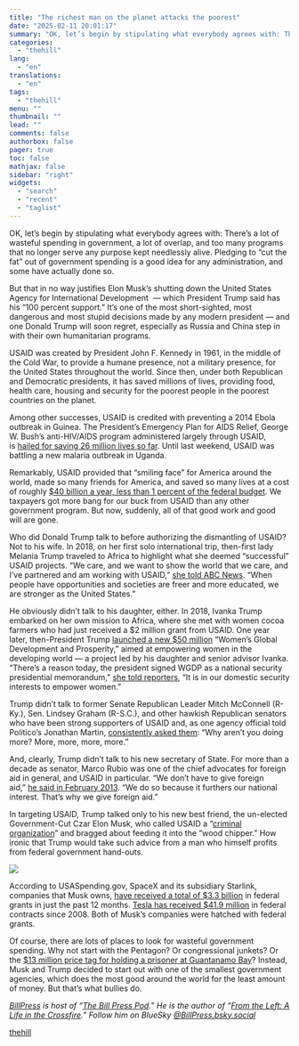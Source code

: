 ```yaml
---
title: "The richest man on the planet attacks the poorest"
date: "2025-02-11 20:01:17"
summary: "OK, let’s begin by stipulating what everybody agrees with: There’s a lot of wasteful spending in government, a lot of overlap, and too many programs that no longer serve any purpose kept needlessly alive. Pledging to “cut the fat” out of government spending is a good idea for any administration,..."
categories:
  - "thehill"
lang:
  - "en"
translations:
  - "en"
tags:
  - "thehill"
menu: ""
thumbnail: ""
lead: ""
comments: false
authorbox: false
pager: true
toc: false
mathjax: false
sidebar: "right"
widgets:
  - "search"
  - "recent"
  - "taglist"
---
```


OK, let’s begin by stipulating what everybody agrees with: There’s a lot of wasteful spending in government, a lot of overlap, and too many programs that no longer serve any purpose kept needlessly alive. Pledging to “cut the fat” out of government spending is a good idea for any administration, and some have actually done so.

But that in no way justifies Elon Musk’s shutting down the United States Agency for International Development  — which President Trump said has his “100 percent support.” It’s one of the most short-sighted, most dangerous and most stupid decisions made by any modern president — and one Donald Trump will soon regret, especially as Russia and China step in with their own humanitarian programs.

USAID was created by President John F. Kennedy in 1961, in the middle of the Cold War, to provide a humane presence, not a military presence, for the United States throughout the world. Since then, under both Republican and Democratic presidents, it has saved millions of lives, providing food, health care, housing and security for the poorest people in the poorest countries on the planet.

Among other successes, USAID is credited with preventing a 2014 Ebola outbreak in Guinea. The President’s Emergency Plan for AIDS Relief, George W. Bush’s anti-HIV/AIDS program administered largely through USAID, is [hailed for saving 26 million lives so far](https://www.science.org/content/article/madness-trump-freeze-global-hiv-prevention-efforts-sparks-disbelief-anger#:~:text=By%20providing%20HIV%20treatments%2C%20PEPFAR,Bush%20in%202003.). Until last weekend, USAID was battling a new malaria outbreak in Uganda.

Remarkably, USAID provided that “smiling face” for America around the world, made so many friends for America, and saved so many lives at a cost of roughly [$40 billion a year, less than 1 percent of the federal budget](https://www.nbcnews.com/news/us-news/what-is-usaid-trump-musk-shut-down-budget-funding-doge-rcna190441). We taxpayers got more bang for our buck from USAID than any other government program. But now, suddenly, all of that good work and good will are gone.

Who did Donald Trump talk to before authorizing the dismantling of USAID? Not to his wife. In 2018, on her first solo international trip, then-first lady Melania Trump traveled to Africa to highlight what she deemed “successful” USAID projects. “We care, and we want to show the world that we care, and I’ve partnered and am working with USAID,” [she told ABC News](https://abcnews.go.com/Politics/trump-calls-usaid-tremendous-fraud-wife-daughter-promoted/story?id=118547473). “When people have opportunities and societies are freer and more educated, we are stronger as the United States.”

He obviously didn’t talk to his daughter, either. In 2018, Ivanka Trump embarked on her own mission to Africa, where she met with women cocoa farmers who had just received a $2 million grant from USAID. One year later, then-President Trump [launched a new $50 million](https://abcnews.go.com/Politics/ivanka-trump-launches-global-womens-initiative-targeting-developing/story?id=60926030) “Women’s Global Development and Prosperity,” aimed at empowering women in the developing world — a project led by his daughter and senior advisor Ivanka. “There’s a reason today, the president signed WGDP as a national security presidential memorandum,” [she told reporters](https://abcnews.go.com/Politics/trump-calls-usaid-tremendous-fraud-wife-daughter-promoted/story?id=118547473), “It is in our domestic security interests to empower women.”

Trump didn’t talk to former Senate Republican Leader Mitch McConnell (R-Ky.), Sen. Lindsey Graham (R-S.C.), and other hawkish Republican senators who have been strong supporters of USAID and, as one agency official told Politico’s Jonathan Martin, [consistently asked them](https://www.politico.com/news/magazine/2025/02/09/usaid-worker-details-dangers-chaos-00203104): “Why aren’t you doing more? More, more, more, more.”

And, clearly, Trump didn’t talk to his new secretary of State. For more than a decade as senator, Marco Rubio was one of the chief advocates for foreign aid in general, and USAID in particular. “We don’t have to give foreign aid,” [he said in February 2013](https://www.cnn.com/2025/02/05/politics/kfile-secretary-of-state-marco-rubio-past-support-usaid-foreign-aid/index.html). “We do so because it furthers our national interest. That’s why we give foreign aid.”

In targeting USAID, Trump talked only to his new best friend, the un-elected Government-Cut Czar Elon Musk, who called USAID a “[criminal organization](https://abcnews.go.com/Politics/turmoil-inside-usaid-doge-reps-offices-senior-officials/story?id=118368900)” and bragged about feeding it into the “wood chipper.” How ironic that Trump would take such advice from a man who himself profits from federal government hand-outs.


[![](https://thehill.com/wp-content/uploads/sites/2/2023/11/op2.png?w=600)](https://thehill.com/submitting-opinion-content/)

According to USASpending.gov, SpaceX and its subsidiary Starlink, companies that Musk owns, [have received a total of $3.3 billion](https://www.defenseone.com/policy/2025/02/musks-role-special-government-employee-raises-ethics-questions/402751/) in federal grants in just the past 12 months. [Tesla has received $41.9 million](https://www.usatoday.com/story/money/2024/11/15/how-tesla-and-spacex-benefit-from-government-spending/76301473007/) in federal contracts since 2008. Both of Musk’s companies were hatched with federal grants.

Of course, there are lots of places to look for wasteful government spending. Why not start with the Pentagon? Or congressional junkets? Or the [$13 million price tag for holding a prisoner at Guantanamo Bay](https://www.nytimes.com/2019/09/16/us/politics/guantanamo-bay-cost-prison.html)? Instead, Musk and Trump decided to start out with one of the smallest government agencies, which does the most good around the world for the least amount of money. But that’s what bullies do.

*[BillPress](https://x.com/BillPressPod) is host of “[The Bill Press Pod](https://podcasts.apple.com/us/podcast/the-bill-press-pod/id1171506369).” He is the author of “[From the Left: A Life in the Crossfire](https://www.amazon.com/Left-Life-Crossfire-Bill-Press/dp/1250147158).”* *Follow him on BlueSky [@BillPress.bsky.social](https://bsky.app/profile/billpress.bsky.social)*

[thehill](https://thehill.com/opinion/5137639-trump-shuts-down-usaid/)

